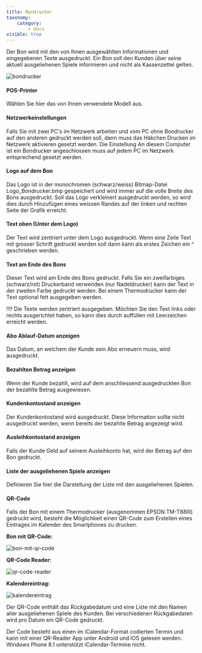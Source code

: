 ```yaml
---
title: Bondrucker
taxonomy:
    category:
        - docs
visible: true
---
```


Der Bon wird mit den von Ihnen ausgewählten Informationen und eingegebenen Texte ausgedruckt. Ein Bon soll den Kunden über seine aktuell ausgeliehenen Spiele informieren und nicht als Kassenzettel gelten.

![bondrucker](../../../images/bondrucker.png)

#### POS-Printer

Wählen Sie hier das von Ihnen verwendete Modell aus.

#### Netzwerkeinstellungen

Falls Sie mit zwei PC's im Netzwerk arbeiten und vom PC ohne Bondrucker auf den anderen gedruckt werden soll, dann muss das Häkchen Drucken im Netzwerk aktivieren gesetzt werden. Die Einstellung An diesem Computer ist ein Bondrucker angeschlossen muss auf jedem PC im Netzwerk entsprechend gesetzt werden.

#### Logo auf dem Bon

Das Logo ist in der monochromen (schwarz/weiss) Bitmap-Datei Logo_Bondrucker.bmp gespeichert und wird immer auf die volle Breite des Bons ausgedruckt. Soll das Logo verkleinert ausgedruckt werden, so wird dies durch Hinzufügen eines weissen Randes auf der linken und rechten Seite der Grafik erreicht.

#### Text oben (Unter dem Logo)

Der Text wird zentriert unter dem Logo ausgedruckt. Wenn eine Zeile Text mit grosser Schrift gedruckt werden soll dann kann als erstes Zeichen ein ^ geschrieben werden.

#### Text am Ende des Bons

Dieser Text wird am Ende des Bons gedruckt. Falls Sie ein zweifarbiges (schwarz/rot) Druckerband verwenden (nur Nadeldrucker) kann der Text in der zweiten Farbe gedruckt werden. Bei einem Thermodrucker kann der Text optional fett ausgegeben werden.


!!!! Die Texte werden zentriert ausgegeben. Möchten Sie den Text links oder rechts ausgerichtet haben, so kann dies durch auffüllen mit Leerzeichen erreicht werden.

#### Abo Ablauf-Datum anzeigen

Das Datum, an welchem der Kunde sein Abo erneuern muss, wird ausgedruckt.

#### Bezahlten Betrag anzeigen

Wenn der Kunde bezahlt, wird auf dem anschliessend ausgedruckten Bon der bezahlte Betrag ausgewiesen.

#### Kundenkontostand anzeigen

Der Kundenkontostand wird ausgedruckt. Diese Information sollte nicht ausgedruckt werden, wenn bereits der bezahlte Betrag angezeigt wird.

#### Ausleihkontostand anzeigen

Falls der Kunde Geld auf seinem Ausleihkonto hat, wird der Betrag auf den Bon gedruckt.

#### Liste der ausgeliehenen Spiele anzeigen

Definieren Sie hier die Darstellung der Liste mit den ausgeliehenen Spielen.

#### QR-Code

Falls der Bon mit einem Thermodrucker (ausgenommen EPSON TM-T88III) gedruckt wird, besteht die Möglichkeit einen QR-Code zum Erstellen eines Eintrages im Kalender des Smartphones zu drucken.

**Bon mit QR-Code:**

![bon-mit-qr-code](../../../images/bon-mit-qr-code.png)

**QR-Code Reader:**

![qr-code-reader](../../../images/qr-code-reader.png)

**Kalendereintrag:**

![kalendereintrag](../../../images/kalendereintrag.png)

Der QR-Code enthält das Rückgabedatum und eine Liste mit den Namen aller ausgeliehenen Spiele des Kunden. Bei verschiedenen Rückgabedaten wird pro Datum ein QR-Code gedruckt.

Der Code besteht aus einen im iCalendar-Format codierten Termin und kann mit einer QR-Reader App unter Android und iOS gelesen werden. Windows Phone 8.1 unterstützt iCalendar-Termine nicht.
